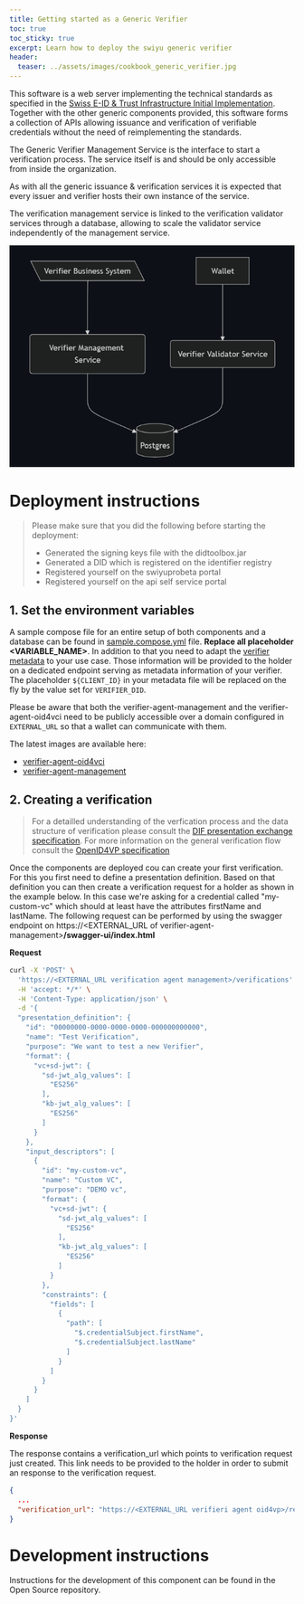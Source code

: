 ```yaml
---
title: Getting started as a Generic Verifier
toc: true
toc_sticky: true
excerpt: Learn how to deploy the swiyu generic verifier
header:
  teaser: ../assets/images/cookbook_generic_verifier.jpg
---
```


This software is a web server implementing the technical standards as specified in
the [Swiss E-ID & Trust Infrastructure Initial Implementation](https://swiyu-admin-ch.github.io/initial-technology/).
Together with the other generic components provided, this software forms a collection of APIs allowing issuance and
verification of verifiable credentials without the need of reimplementing the standards.

The Generic Verifier Management Service is the interface to start a verification process. The service itself is and
should be only accessible from inside the organization.

As with all the generic issuance & verification services it is expected that every issuer and verifier hosts their own
instance of the service.

The verification management service is linked to the verification validator services through a database, allowing to
scale the validator service independently of the management service.

![verifier flowchart](../assets/images/cookbook_generic_verifier_model.png)

# Deployment instructions

> Please make sure that you did the following before starting the deployment:
> - Generated the signing keys file with the didtoolbox.jar
> - Generated a DID which is registered on the identifier registry
> - Registered yourself on the swiyuprobeta portal
> - Registered yourself on the api self service portal


## 1. Set the environment variables
A sample compose file for an entire setup of both components and a database can be found in [sample.compose.yml](sample.compose.yml) file.
**Replace all placeholder <VARIABLE_NAME>**. In addition to that you need to adapt the [verifier metadata](sample.compose.yml#L35) to your use case.
Those information will be provided to the holder on a dedicated endpoint serving as metadata information of your verifier.
The placeholder `${CLIENT_ID}` in your metadata file will be replaced on the fly by the value set for `VERIFIER_DID`.

Please be aware that both the verifier-agent-management and the verifier-agent-oid4vci need to be publicly accessible over a domain configured in `EXTERNAL_URL` so that
a wallet can communicate with them.

The latest images are available here:
- [verifier-agent-oid4vci](https://github.com/swiyu-admin-ch/mirror-verifier-agent-oid4vp/pkgs/container/mirror-verifier-agent-oid4vp)
- [verifier-agent-management](https://github.com/swiyu-admin-ch/mirror-verifier-agent-management/pkgs/container/mirror-verifier-agent-management)

## 2. Creating a verification
> For a detailled understanding of the verfication process and the data structure of verification please consult the 
> [DIF presentation exchange specification](https://identity.foundation/presentation-exchange/#presentation-definition).
> For more information on the general verification flow consult the [OpenID4VP specification](https://openid.net/specs/openid-4-verifiable-presentations-1_0-20.html)

Once the components are deployed cou can create your first verification. For this you first need to define a presentation
definition. Based on that definition you can then create a verification request for a holder as shown in the example below. 
In this case we're asking for a credential called "my-custom-vc" which should at least have the attributes 
firstName and lastName. The following request can be performed by using the swagger endpoint on https://<EXTERNAL_URL of verifier-agent-management>**/swagger-ui/index.html**

**Request**
```bash
curl -X 'POST' \
  'https://<EXTERNAL_URL verification agent management>/verifications' \
  -H 'accept: */*' \
  -H 'Content-Type: application/json' \
  -d '{
  "presentation_definition": {
    "id": "00000000-0000-0000-0000-000000000000",
    "name": "Test Verification",
    "purpose": "We want to test a new Verifier",
    "format": {
      "vc+sd-jwt": {
        "sd-jwt_alg_values": [
          "ES256"
        ],
        "kb-jwt_alg_values": [
          "ES256"
        ]
      }
    },
    "input_descriptors": [
      {
        "id": "my-custom-vc",
        "name": "Custom VC",
        "purpose": "DEMO vc",
        "format": {
          "vc+sd-jwt": {
            "sd-jwt_alg_values": [
              "ES256"
            ],
            "kb-jwt_alg_values": [
              "ES256"
            ]
          }
        },
        "constraints": {
          "fields": [
            {
              "path": [
                "$.credentialSubject.firstName",
                "$.credentialSubject.lastName"
              ]
            }
          ]
        }
      }
    ]
  }
}'
```
**Response**

The response contains a verification_url which points to verification request just created. This link needs to be provided to the holder
in order to submit an response to the verification request.
```json
{
  ...
  "verification_url": "https://<EXTERNAL_URL verifieri agent oid4vp>/request-object/fc884edd-7667-49e3-b961-04a98e7b5600"
}
```
# Development instructions

Instructions for the development of this component can be found in the Open Source repository.
